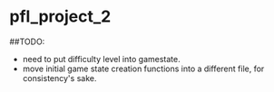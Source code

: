 # pfl_project_2
##TODO:
- need to put difficulty level into gamestate.
- move initial game state creation functions into a different file, for consistency's sake.
